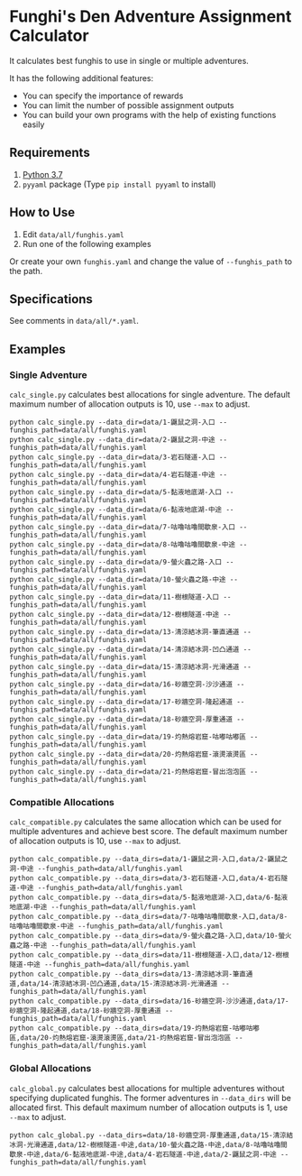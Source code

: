 # Funghi's Den Adventure Assignment Calculator

It calculates best funghis to use in single or multiple adventures.

It has the following additional features:

* You can specify the importance of rewards
* You can limit the number of possible assignment outputs
* You can build your own programs with the help of existing functions easily

## Requirements

1. [Python 3.7](https://www.anaconda.com/download/)
2. `pyyaml` package (Type `pip install pyyaml` to install)

## How to Use

1. Edit `data/all/funghis.yaml`
2. Run one of the following examples

Or create your own `funghis.yaml` and change the value of `--funghis_path` to the path.

## Specifications

See comments in `data/all/*.yaml`.

## Examples

### Single Adventure

`calc_single.py` calculates best allocations for single adventure. The default maximum number of allocation outputs is 10, use `--max` to adjust.

```shell
python calc_single.py --data_dir=data/1-鼴鼠之洞-入口 --funghis_path=data/all/funghis.yaml
python calc_single.py --data_dir=data/2-鼴鼠之洞-中途 --funghis_path=data/all/funghis.yaml
python calc_single.py --data_dir=data/3-岩石隧道-入口 --funghis_path=data/all/funghis.yaml
python calc_single.py --data_dir=data/4-岩石隧道-中途 --funghis_path=data/all/funghis.yaml
python calc_single.py --data_dir=data/5-黏液地底湖-入口 --funghis_path=data/all/funghis.yaml
python calc_single.py --data_dir=data/6-黏液地底湖-中途 --funghis_path=data/all/funghis.yaml
python calc_single.py --data_dir=data/7-咕嚕咕嚕間歇泉-入口 --funghis_path=data/all/funghis.yaml
python calc_single.py --data_dir=data/8-咕嚕咕嚕間歇泉-中途 --funghis_path=data/all/funghis.yaml
python calc_single.py --data_dir=data/9-螢火蟲之路-入口 --funghis_path=data/all/funghis.yaml
python calc_single.py --data_dir=data/10-螢火蟲之路-中途 --funghis_path=data/all/funghis.yaml
python calc_single.py --data_dir=data/11-樹根隧道-入口 --funghis_path=data/all/funghis.yaml
python calc_single.py --data_dir=data/12-樹根隧道-中途 --funghis_path=data/all/funghis.yaml
python calc_single.py --data_dir=data/13-清涼結冰洞-筆直通道 --funghis_path=data/all/funghis.yaml
python calc_single.py --data_dir=data/14-清涼結冰洞-凹凸通道 --funghis_path=data/all/funghis.yaml
python calc_single.py --data_dir=data/15-清涼結冰洞-光滑通道 --funghis_path=data/all/funghis.yaml
python calc_single.py --data_dir=data/16-砂牆空洞-沙沙通道 --funghis_path=data/all/funghis.yaml
python calc_single.py --data_dir=data/17-砂牆空洞-隆起通道 --funghis_path=data/all/funghis.yaml
python calc_single.py --data_dir=data/18-砂牆空洞-厚重通道 --funghis_path=data/all/funghis.yaml
python calc_single.py --data_dir=data/19-灼熱熔岩窟-咕嘟咕嘟區 --funghis_path=data/all/funghis.yaml
python calc_single.py --data_dir=data/20-灼熱熔岩窟-滾燙滾燙區 --funghis_path=data/all/funghis.yaml
python calc_single.py --data_dir=data/21-灼熱熔岩窟-冒出泡泡區 --funghis_path=data/all/funghis.yaml
```

### Compatible Allocations

`calc_compatible.py` calculates the same allocation which can be used for multiple adventures and achieve best score. The default maximum number of allocation outputs is 10, use `--max` to adjust.

```shell
python calc_compatible.py --data_dirs=data/1-鼴鼠之洞-入口,data/2-鼴鼠之洞-中途 --funghis_path=data/all/funghis.yaml
python calc_compatible.py --data_dirs=data/3-岩石隧道-入口,data/4-岩石隧道-中途 --funghis_path=data/all/funghis.yaml
python calc_compatible.py --data_dirs=data/5-黏液地底湖-入口,data/6-黏液地底湖-中途 --funghis_path=data/all/funghis.yaml
python calc_compatible.py --data_dirs=data/7-咕嚕咕嚕間歇泉-入口,data/8-咕嚕咕嚕間歇泉-中途 --funghis_path=data/all/funghis.yaml
python calc_compatible.py --data_dirs=data/9-螢火蟲之路-入口,data/10-螢火蟲之路-中途 --funghis_path=data/all/funghis.yaml
python calc_compatible.py --data_dirs=data/11-樹根隧道-入口,data/12-樹根隧道-中途 --funghis_path=data/all/funghis.yaml
python calc_compatible.py --data_dirs=data/13-清涼結冰洞-筆直通道,data/14-清涼結冰洞-凹凸通道,data/15-清涼結冰洞-光滑通道 --funghis_path=data/all/funghis.yaml
python calc_compatible.py --data_dirs=data/16-砂牆空洞-沙沙通道,data/17-砂牆空洞-隆起通道,data/18-砂牆空洞-厚重通道 --funghis_path=data/all/funghis.yaml
python calc_compatible.py --data_dirs=data/19-灼熱熔岩窟-咕嘟咕嘟區,data/20-灼熱熔岩窟-滾燙滾燙區,data/21-灼熱熔岩窟-冒出泡泡區 --funghis_path=data/all/funghis.yaml
```

### Global Allocations

`calc_global.py` calculates best allocations for multiple adventures without specifying duplicated funghis. The former adventures in `--data_dirs` will be allocated first. This default maximum number of allocation outputs is 1, use `--max` to adjust.

```shell
python calc_global.py --data_dirs=data/18-砂牆空洞-厚重通道,data/15-清涼結冰洞-光滑通道,data/12-樹根隧道-中途,data/10-螢火蟲之路-中途,data/8-咕嚕咕嚕間歇泉-中途,data/6-黏液地底湖-中途,data/4-岩石隧道-中途,data/2-鼴鼠之洞-中途 --funghis_path=data/all/funghis.yaml
```
